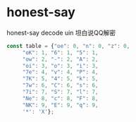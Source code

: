 # honest-say
honest-say decode uin 坦白说QQ解密

``` JavaScript
const table = {"oe": 0, "n": 0, "z": 0,
     "oK": 1, "6": 1, "5": 1,
     "ow": 2, "-": 2, "A": 2,
     "oi": 3, "o": 3, "i": 3,
     "7e": 4, "v": 4, "P": 4,
     "7K": 5, "4": 5, "k": 5,
     "7w": 6, "C": 6, "s": 6,
     "7i": 7, "S": 7, "l": 7,
     "Ne": 8, "c": 8, "F": 8,
     "NK": 9, "E": 9, "q": 9,
     '*': 'X'};
     
```
